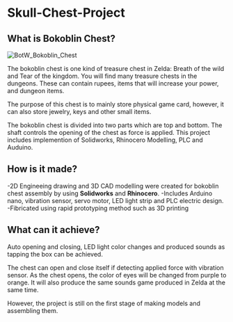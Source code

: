 # Skull-Chest-Project
## What is Bokoblin Chest?
![BotW_Bokoblin_Chest](https://github.com/oho66/Skull-chest/assets/139896485/c3bee7c5-54e0-42ea-8230-3139d6c37c59)

The bokoblin chest is one kind of treasure chest in Zelda: Breath of the wild and Tear of the kingdom. You will find many treasure chests in the dungeons. 
These can contain rupees, items that will increase your power, and dungeon items. 

The purpose of this chest is to mainly store physical game card, however, it can also store jewelry, keys and other small items.

The bokoblin chest is divided into two parts which are top and bottom. The shaft controls the opening of the chest as force is applied. This project includes implemention of 
Solidworks, Rhinocero Modelling, PLC and Auduino. 

## How is it made?
-2D Engineeing drawing and 3D CAD modelling were created for bokoblin chest assembly by using **Solidworks** and **Rhinocero**.
-Includes Arduino nano, vibration sensor, servo motor, LED light strip and PLC electric design.
-Fibricated using rapid prototyping method such as 3D printing

## What can it achieve?
Auto opening and closing, LED light color changes and produced sounds as tapping the box can be achieved. 

The chest can open and close itself if detecting applied force with vibration sensor. As the chest opens, the color of eyes will be changed from purple to orange. It will also 
produce the same sounds game produced in Zelda at the same time.

However, the project is still on the first stage of making models and assembling them. 
